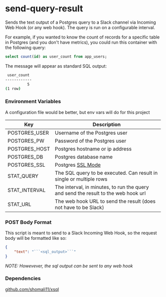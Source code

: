 # send-query-result

Sends the text output of a Postgres query to a Slack channel via Incoming Web Hook (or any web hook). The query is run on a configurable interval.

For example, if you wanted to know the count of records for a specific table in Postgres (and you don't have metrics), you could run this container with the following query:

```sql
select count(id) as user_count from app_users;
```

The message will appear as standard SQL output:

```sh
 user_count 
------------
          5 
(1 row)
```

### Environment Variables

A configuration file would be better, but env vars will do for this project

|Key|Description|
|---|-----------|
|POSTGRES_USER|Username of the Postgres user|
|POSTGRES_PW|Password of the Postgres user|
|POSTGRES_HOST|Postgres hostname or ip address|
|POSTGRES_DB|Postgres database name|
|POSTGRES_SSL|Postgres [SSL Mode](https://www.postgresql.org/docs/9.1/libpq-ssl.html#LIBPQ-SSL-SSLMODE-STATEMENTS)|
|STAT_QUERY|The SQL query to be executed. Can result in single or multiple rows|
|STAT_INTERVAL|The interval, in minutes, to run the query and send the result to the web hook url|
|STAT_URL|The web hook URL to send the result (does not have to be Slack)|

### POST Body Format

This script is meant to send to a Slack Incoming Web Hook, so the request body will be formatted like so:

```json
{
    "text": "```<sql_output>```"
}
```

_NOTE: Howevever, the sql output can be sent to any web hook_

### Dependencies

[github.com/shomali11/xsql](github.com/shomali11/xsql)
